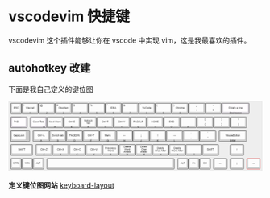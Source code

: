 # vscodevim 快捷键

vscodevim 这个插件能够让你在 vscode 中实现 vim，这是我最喜欢的插件。

## autohotkey 改建

下面是我自己定义的键位图

![](../../img/keyboard-layout.png)

**定义键位图网站**
[keyboard-layout](http://www.keyboard-layout-editor.com/#/gists/64d34ea30c1220a7c7aec8517bc05200)

